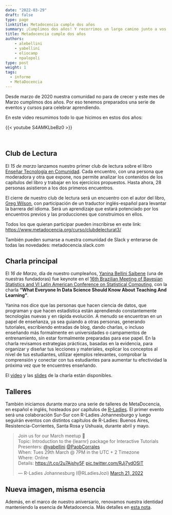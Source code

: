 ```yaml
---
date: "2022-03-29"
draft: false
type: page
linktitle: Metadocencia cumple dos años
summary: ¡Cumplimos dos años! Y recorrimos un largo camino junto a vos. Lo repasamos acá
title: Metadocencia cumple dos años
authors: 
    - alebellini
    - yabellini
    - eliocamp
    - npalopoli
type: post
weight: 1
tags: 
  - informe
  - MetaDocencia 
---
```


Desde marzo de 2020 nuestra comunidad no para de crecer y este mes de Marzo cumplimos dos años. Por eso tenemos preparados una serie de eventos y cursos para celebrar aprendiendo.

En este video resumimos todo lo que hicimos en estos dos años:


{{< youtube S4AMKLbeBz0 >}}


</br>

## Club de Lectura

El _15 de marzo_ lanzamos nuestro primer club de lectura sobre el libro [Enseñar Tecnología en Comunidad](https://teachtogether.tech/es/index.html). Cada encuentro, con una persona que moderadora y otra que expone, nos permite analizar los contenidos de los capítulos del libro y trabajar en los ejercicios propuestos. Hasta ahora, 28 personas asistieron a los dos primeros encuentros.


El cierre de nuestro club de lectura será un encuentro con el autor del libro, [Greg Wilson](https://third-bit.com/), con participación de un traductor inglés-español para levantar la barrera del idioma. Será un aprendizaje que estará potenciado por los encuentros previos y las producciones que construimos en ellos.


Todos los que quieran participar pueden inscribirse en este link: https://www.metadocencia.org/curso/clubdelecturat3/

También pueden sumarse a nuestra comunidad de Slack y enterarse de todas las novedades: metadocencia.slack.com

## Charla principal

El _16 de Marzo_, día de nuestro cumpleaños, [Yanina Bellini Saibene](https://yabellini.netlify.app/) (una de nuestras fundadoras) fue keynote en el [16th Brazilian Meeting of Bayesian Statistics and VI Latin American Conference on Statistical Computing](https://eventos.galoa.com.br/ebeb-lacsc-2022/calendar/activity/5189?lang=en), con la charla __“What Everyone In Data Science Should Know About Teaching And Learning”__.

Yanina nos dice que las personas que hacen ciencia de datos, que programan y que hacen estadística están aprendiendo constantemente tecnologías nuevas y en rápida evolución. A menudo se encuentran en un papel de enseñanza, ya sea guiando a otras personas, generando tutoriales, escribiendo entradas de blog, dando charlas, o incluso enseñando más formalmente en universidades o campamentos de entrenamiento, sin estar formalmente preparadas para ese papel. En la charla revisamos estrategias prácticas, basadas en la evidencia, para organizar y diseñar tus lecciones y materiales, explicar los conceptos al nivel de tus estudiantes, utilizar ejemplos relevantes, comprobar la comprensión y conectar con tus estudiantes para aumentar tu efectividad la próxima vez que te encuentres enseñando. 

El [video](https://eventos.galoa.com.br/ebeb-lacsc-2022/calendar/activity/5189?lang=en) y las [slides](https://docs.google.com/presentation/d/1uTqCx5DOJcajs_cmK2-2PuUCK0wBAg4fyrCUGnLdy5Y/edit?usp=sharing) de la charla están disponibles.

## Talleres

También iniciamos durante marzo una serie de talleres de MetaDocencia, en español e inglés, hosteados por capítulos de [R-Ladies](https://rladies.org/).  El primer evento será una colaboración Sur-Sur con R-Ladies Johannesburgo y luego seguirán eventos con distintos capítulos de R-Ladies: Buenos Aires, Resistencia-Corrientes, Santa Rosa y Ushuaia, durante abril y mayo.

<blockquote class="twitter-tweet"><p lang="en" dir="ltr">Join us for our March meetup 🎉<br>Topic: Introduction to the {learnr} package for Interactive Tutorials<br>Presenters: <a href="https://twitter.com/yabellini?ref_src=twsrc%5Etfw">@yabellini</a> <a href="https://twitter.com/PaobCorrales?ref_src=twsrc%5Etfw">@PaobCorrales</a> <br>When: Tues 29th March @ 7PM in the UTC + 2 Timezone<br>Where: Online<br>Details: <a href="https://t.co/2u7Ajshy5F">https://t.co/2u7Ajshy5F</a> <a href="https://t.co/RJj7ydOSlT">pic.twitter.com/RJj7ydOSlT</a></p>&mdash; R-Ladies Johannesburg (@RLadiesJozi) <a href="https://twitter.com/RLadiesJozi/status/1505916289562386436?ref_src=twsrc%5Etfw">March 21, 2022</a></blockquote> <script async src="https://platform.twitter.com/widgets.js" charset="utf-8"></script> 


## Nueva imagen, misma esencia

Además, en el marco de nuestro aniversario, renovamos nuestra identidad manteniendo la esencia de Metadocencia.  Más detalles en [esta nota](https://www.metadocencia.org/post/identidad_visual/).


